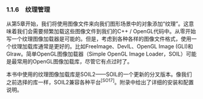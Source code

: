 ### 1.1.6　纹理管理

从第5章开始，我们将使用图像文件来向我们图形场景中的对象添加“纹理”。这意味着我们会需要频繁加载这些图像文件到我们的C++ / OpenGL代码中。从零开始写一个纹理图像加载器是可能的。但是，考虑到各种各样的图像文件格式，使用一个纹理加载库通常是更好的。比如FreeImage、DevIL、OpenGL Image (GLI)和Glraw。简单OpenGL图像加载器（Simple OpenGL Image Loader，SOIL）可能是最常用的OpenGL图像加载库，尽管它有点过时了。

本书中使用的纹理图像加载库是SOIL2——SOIL的一个更新的分叉版本。像我们之前选择的库一样，SOIL2兼容各种平台<sup class="my_markdown">[SO17]</sup>。附录中给出了详细的安装和配置说明。

